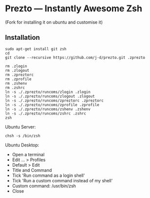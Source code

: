 Prezto — Instantly Awesome Zsh
==============================

(Fork for installing it on ubuntu and customise it)

Installation
------------

    sudo apt-get install git zsh
    cd
    git clone --recursive https://github.com/j-d/prezto.git .zprezto

    rm .zlogin
    rm .zlogout
    rm .zpreztorc
    rm .zprofile
    rm .zshenv
    rm .zshrc
    ln -s ./.zprezto/runcoms/zlogin .zlogin
    ln -s ./.zprezto/runcoms/zlogout .zlogout
    ln -s ./.zprezto/runcoms/zpreztorc .zpreztorc
    ln -s ./.zprezto/runcoms/zprofile .zprofile
    ln -s ./.zprezto/runcoms/zshenv .zshenv
    ln -s ./.zprezto/runcoms/zshrc .zshrc
    zsh

Ubuntu Server:

    chsh -s /bin/zsh

Ubuntu Desktop:
* Open a terminal
* Edit ... > Profiles
* Default > Edit
* Title and Command
* Tick 'Run command as a login shell'
* Tick 'Run a custom command instead of my shell'
* Custom command: /usr/bin/zsh
* Close
